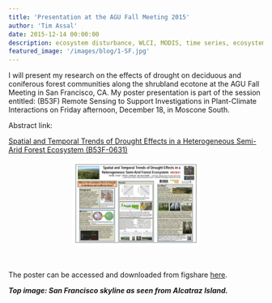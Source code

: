 ```yaml
---
title: 'Presentation at the AGU Fall Meeting 2015'
author: 'Tim Assal'
date: 2015-12-14 00:00:00
description: ecosystem disturbance, WLCI, MODIS, time series, ecosystem productivity, remote sensing science communication 
featured_image: '/images/blog/1-SF.jpg'
---
```


I will present my research on the effects of drought on deciduous and coniferous forest communities along the shrubland ecotone at the AGU Fall Meeting in San Francisco, CA. My poster presentation is part of the session entitled: (B53F) Remote Sensing to Support Investigations in Plant-Climate Interactions  on Friday afternoon, December 18, in Moscone South.

Abstract link:

[Spatial and Temporal Trends of Drought Effects in a Heterogeneous Semi-Arid Forest Ecosystem (B53F-0631)](https://agu.confex.com/agu/fm15/meetingapp.cgi/Paper/82817)

<p align="center">
  <img alt="NPP" src="/images/blog/Assal_poster_FINAL.jpg" style="width: 50%; height= 50%">
</p> 
<br>

The poster can be accessed and downloaded from figshare [here](https://figshare.com/articles/poster/Assal_AGU2015_poster_pdf/2058846).

***Top image: San Francisco skyline as seen from Alcatraz Island.***
